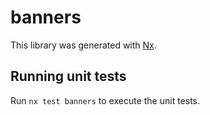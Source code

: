 # banners

This library was generated with [Nx](https://nx.dev).

## Running unit tests

Run `nx test banners` to execute the unit tests.
